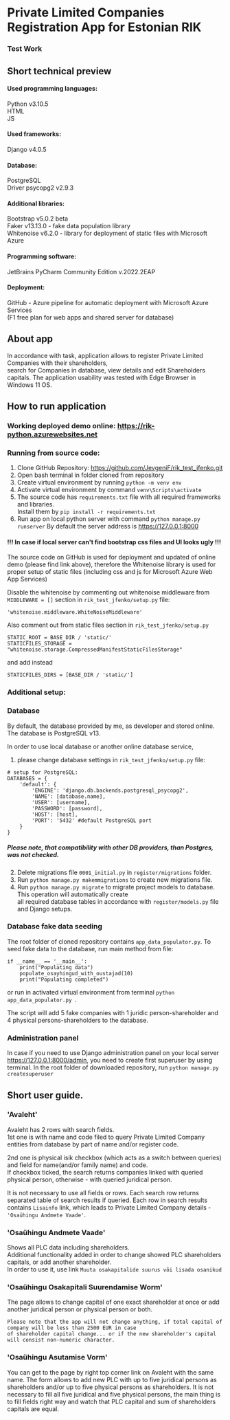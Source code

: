 # Private Limited Companies Registration App for Estonian RIK
### Test Work

## Short technical preview
#### Used programming languages:
Python v3.10.5  
HTML  
JS  
#### Used frameworks:
Django v4.0.5

#### Database:
PostgreSQL  
Driver psycopg2 v2.9.3

#### Additional libraries:
Bootstrap v5.0.2 beta  
Faker v13.13.0 - fake data population library  
Whitenoise v6.2.0 - library for deployment of static files with Microsoft Azure

#### Programming software:
JetBrains PyCharm Community Edition v.2022.2EAP

#### Deployment:
GitHub - Azure pipeline for automatic deployment with Microsoft Azure Services  
(F1 free plan for web apps and shared server for database)

## About app
In accordance with task, application allows to register Private Limited Companies with their shareholders,  
search for Companies in database, view details and edit Shareholders capitals.
The application usability was tested with Edge Browser in Windows 11 OS. 

## How to run application

### Working deployed demo online: https://rik-python.azurewebsites.net

### Running from source code:
1. Clone GitHub Repository: https://github.com/JevgeniF/rik_test_jfenko.git  
2. Open bash terminal in folder cloned from repository
3. Create virtual environment by running ```python -m venv env ```  
4. Activate virtual environment by command ```venv\Scripts\activate```
5. The source code has ```requirements.txt``` file with all required frameworks and libraries.  
    Install them by ```pip install -r requirements.txt  ```
6. Run app on local python server with command ```python manage.py runserver```
    By default the server address is https://127.0.0.1:8000

#### !!! In case if local server can't find bootstrap css files and UI looks ugly !!!
The source code on GitHub is used for deployment and updated of online demo (please find link above), therefore the
Whitenoise library is used for proper setup of static files (including css and js for Microsoft Azure Web App Services)

Disable the whitenoise by commenting out whitenoise middleware from ```MIDDLEWARE = []``` section
in ```rik_test_jfenko/setup.py``` file:
~~~
'whitenoise.middleware.WhiteNoiseMiddleware'
~~~

Also comment out from static files section in ```rik_test_jfenko/setup.py```
~~~
STATIC_ROOT = BASE_DIR / 'static/'
STATICFILES_STORAGE = "whitenoise.storage.CompressedManifestStaticFilesStorage"
~~~
and add instead
~~~
STATICFILES_DIRS = [BASE_DIR / 'static/']
~~~

### Additional setup:
### Database
By default, the database provided by me, as developer and stored online. The database is PostgreSQL v13.

In order to use local database or another online database service, 
1. please change database settings in
```rik_test_jfenko/setup.py``` file:
~~~
# setup for PostgreSQL:
DATABASES = {
    'default': {
        'ENGINE': 'django.db.backends.postgresql_psycopg2',
        'NAME': [database.name],
        'USER': [username],
        'PASSWORD': [password],
        'HOST': [host],
        'PORT': '5432' #default PostgreSQL port
    }
}
~~~
##### Please note, that compatibility with other DB providers, than Postgres, was not checked.

2. Delete migrations file ```0001_initial.py``` in ```register/migrations``` folder.
3. Run ```python manage.py makemmigrations``` to create new migrations file.
4. Run ```python manage.py migrate``` to migrate project models to database. This operation will automatically create  
    all required database tables in accordance with ```register/models.py``` file and Django setups.

### Database fake data seeding
The root folder of cloned repository contains ```app_data_populator.py```. To seed fake data to the database, run
main method from file:
~~~
if __name__ == '__main__':
    print("Populating data")
    populate_osayhingud_with_oustajad(10)
    print("Populating completed")
~~~
or run in activated virtual environment from terminal ```python app_data_populator.py ```. 
  
The script will add 5 fake companies with 1 juridic person-shareholder and 4 physical persons-shareholders to the
database.

### Administration panel
In case if you need to use Django administration panel on your local server https://127.0.0.1:8000/admin,
you need to create first superuser by using terminal.
In the root folder of downloaded repository, run ```python manage.py createsuperuser```

## Short user guide.
### 'Avaleht'
Avaleht has 2 rows with search fields.  
1st one is with name and code filed to query Private Limited Company entities from database by part of name and/or
register code.  
  
2nd one is physical isik checkbox (which acts as a switch between queries) and field for name(and/or family name) and 
code.  
If checkbox ticked, the search returns companies linked with queried physical person, otherwise - with queried juridical
person.  

It is not necessary to use all fields or rows. Each search row returns separated table of search results if queried.
Each row in search results contains ```Lisainfo``` link, which leads to Private Limited Company details - ```'Osaühingu Andmete Vaade'```.  

### 'Osaühingu Andmete Vaade'
Shows all PLC data including shareholders.  
Additional functionality added in order to change showed PLC shareholders capitals, or add another shareholder.  
In order to use it, use link ```Muuta osakapitalide suurus või lisada osanikud```

### 'Osaühingu Osakapitali Suurendamise Worm'
The page allows to change capital of one exact shareholder at once or add another juridical person or physical person or 
both.

~~~
Please note that the app will not change anything, if total capital of company will be less than 2500 EUR in case 
of shareholder capital change... or if the new shareholder's capital will consist non-numeric character.
~~~

### 'Osaühingu Asutamise Vorm'
You can get to the page by right top corner link on Avaleht with the same name.
The form allows to add new PLC with up to five juridical persons as shareholders and/or up to five physical persons as
shareholders. It is not necessary to fill all five juridical and five physical persons, the main thing is to fill fields
right way and watch that PLC capital and sum of shareholders capitals are equal.